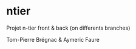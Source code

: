 # ntier
Projet n-tier front &amp; back (on differents branches)

Tom-Pierre Brégnac & Aymeric Faure
